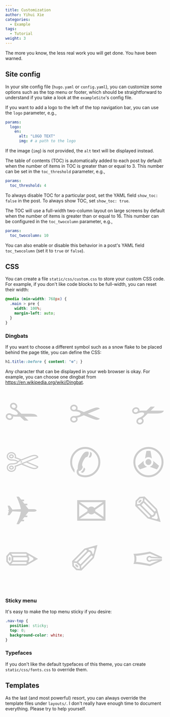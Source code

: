 ```yaml
---
title: Customization
author: Yihui Xie
categories:
  - Example
tags:
  - Tutorial
weight: 3
---
```


The more you know, the less real work you will get done. You have been warned.

## Site config

In your site config file (`hugo.yaml` or `config.yaml`), you can customize some options such as the top menu or footer, which should be straightforward to understand if you take a look at the `exampleSite`'s config file.

If you want to add a logo to the left of the top navigation bar, you can use the `logo` parameter, e.g.,

```yaml
params:
  logo:
    en:
      alt: "LOGO TEXT"
      img: # a path to the logo
```

If the image (`img`) is not provided, the `alt` text will be displayed instead.

The table of contents (TOC) is automatically added to each post by default when the number of items in TOC is greater than or equal to 3. This number can be set in the `toc_threshold` parameter, e.g.,

```yaml
params:
  toc_threshold: 4
```

To always disable TOC for a particular post, set the YAML field `show_toc: false` in the post. To always show TOC, set `show_toc: true`.

The TOC will use a full-width two-column layout on large screens by default when the number of items is greater than or equal to 16. This number can be configured in the `toc_twocolumn` parameter, e.g.,

```yaml
params:
  toc_twocolumn: 10
```

You can also enable or disable this behavior in a post's YAML field `toc_twocolumn` (set it to `true` or `false`).

## CSS

You can create a file `static/css/custom.css` to store your custom CSS code. For example, if you don't like code blocks to be full-width, you can reset their width:

```css
@media (min-width: 768px) {
  .main > pre {
    width: 100%;
    margin-left: auto;
  }
}
```

### Dingbats

If you want to choose a different symbol such as a snow flake to be placed behind the page title, you can define the CSS:

```css
h1.title::before { content: "❆"; }
```

<style type="text/css">
h1.title::before {
  content: "❆";
}
</style>

Any character that can be displayed in your web browser is okay. For example, you can choose one dingbat from <https://en.wikipedia.org/wiki/Dingbat>.

<div class="fullwidth" style="font-size:9em;color:#ccc;text-align:justify;max-height:5em;overflow-y:scroll;">
✁	✂	✃	✄	✆	✇	✈	✉	✎	✏ ✐	✑	✒	✓	✔	✕	✖	✗	✘	✙	✚	✛	✜	✝	✞	✟ ✠	✡	✢	✣	✤	✥	✦	✧	✩	✪	✫	✬	✭	✮	✯ ✰	✱	✲	✳	✴	✵	✶	✷	✸	✹	✺	✻	✼	✽	✾	✿ ❀	❁	❂	❃	❄	❅	❆	❇	❈	❉	❊	❋	❍	❏ ❐	❑	❒	❔	❕	❖	❘	❙	❚	❛	❜	❝	❞		❡	❢	❣	❤	❥	❦	❧	❨	❩	❪	❫	❬	❭	❮	❯ ❰	❱	❲	❳	❴	❵ ➔	 ➘	➙	➚	➛	➜	➝	➞	➟ ➠	➡	➢	➣	➤	➥	➦	➧	➨	➩	➪	➫	➬	➭	➮	➯	➱	➲	➳	➴	➵	➶	➷	➸	➹	➺	➻	➼	➽	➾
</div>

### Sticky menu

It's easy to make the top menu sticky if you desire:

```css
.nav-top {
  position: sticky;
  top: 0;
  background-color: white;
}
```

### Typefaces

If you don't like the default typefaces of this theme, you can create `static/css/fonts.css` to override them.

## Templates

As the last (and most powerful) resort, you can always override the template files under `layouts/`. I don't really have enough time to document everything. Please try to help yourself.
